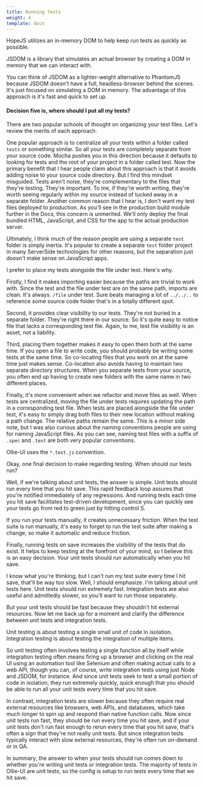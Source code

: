 ```yaml
---
title: Running Tests
weight: 4
template: docs
---
```


HopeJS utilizes an in-memory DOM to help keep run tests as quickly as possible.

JSDOM is a library that simulates an actual browser by creating a DOM in memory that we can interact with.

You can think of JSDOM as a lighter-weight alternative to PhantomJS because JSDOM doesn't have a full, headless-browser behind the scenes. It's just focused on simulating a DOM in memory. The advantage of this approach is it's fast and quick to set up.

#### Decision five is, where should I put all my tests?

There are two popular schools of thought on organizing your test files. Let's review the merits of each approach.

One popular approach is to centralize all your tests within a folder called `tests` or something similar. So all your tests are completely separate from your source code. Mocha pushes you in this direction because it defaults to looking for tests and the root of your project in a folder called test. Now the primary benefit that I hear people claim about this approach is that it avoids adding noise to your source code directory. But I find this mindset misguided. Tests aren't noise, they're complementary to the files that they're testing. They're important. To me, if they're worth writing, they're worth seeing regularly within my source instead of tucked away in a separate folder. Another common reason that I hear is, I don't want my test files deployed to production. As you'll see in the production build module further in the Docs, this concern is unmerited. We'll only deploy the final bundled HTML, JavaScript, and CSS for the app to the actual production server.

Ultimately, I think much of the reason people are using a separate `test` folder is simply inertia. It's popular to create a separate `test` folder project in many ServerSide technologies for other reasons, but the separation just doesn't make sense on JavaScript apps.

I prefer to place my tests alongside the file under test. Here's why.

Firstly, I find it makes importing easier because the paths are trivial to work with. Since the test and the file under test are on the same path, imports are clean. It's always. `/file` under test. Sure beats managing a lot of `../../..` to reference some source code folder that's in a totally different spot.

Second, it provides clear visibility to our tests. They're not buried in a separate folder. They're right there in our source. So it's quite easy to notice file that lacks a corresponding test file. Again, to me, test file visibility is an asset, not a liability.

Third, placing them together makes it easy to open them both at the same time. If you open a file to write code, you should probably be writing some tests at the same time. So co-locating files that you work on at the same time just makes sense. Co-location also avoids having to maintain two separate directory structures. When you separate tests from your source, you often end up having to create new folders with the same name in two different places.

Finally, it's more convenient when we refactor and move files as well. When tests are centralized, moving the file under tests requires updating the path in a corresponding test file. When tests are placed alongside the file under test, it's easy to simply drag both files to their new location without making a path change. The relative paths remain the same. This is a minor side note, but I was also curious about the naming conventions people are using for naming JavaScript files. As you can see, naming test files with a suffix of `.spec` and `.test` are both very popular conventions.

Ollie-UI uses the `*.test.js` convention.

Okay, one final decision to make regarding testing. When should our tests run?

Well, if we're talking about unit tests, the answer is simple. Unit tests should run every time that you hit save. This rapid feedback loop assures that you're notified immediately of any regressions. And running tests each time you hit save facilitates test-driven development, since you can quickly see your tests go from red to green just by hitting control S.

If you run your tests manually, it creates unnecessary friction. When the test suite is run manually, it's easy to forget to run the test suite after making a change, so make it automatic and reduce friction.

Finally, running tests on save increases the visibility of the tests that do exist. It helps to keep testing at the forefront of your mind, so I believe this is an easy decision. Your unit tests should run automatically when you hit save.

I know what you're thinking, but I can't run my test suite every time I hit save, that'll be way too slow. Well, I should emphasize. I'm talking about unit tests here. Unit tests should run extremely fast. Integration tests are also useful and admittedly slower, so you'll want to run those separately.

But your unit tests should be fast because they shouldn't hit external resources. Now let me back up for a moment and clarify the difference between unit tests and integration tests.

Unit testing is about testing a single small unit of code in isolation.
Integration testing is about testing the integration of multiple items.

So unit testing often involves testing a single function all by itself while integration testing often means firing up a browser and clicking on the real UI using an automation tool like Selenium and often making actual calls to a web API, though you can, of course, write integration tests using just Node and JSDOM, for instance. And since unit tests seek to test a small portion of code in isolation, they run extremely quickly, quick enough that you should be able to run all your unit tests every time that you hit save.

In contrast, integration tests are slower because they often require real external resources like browsers, web APIs, and databases, which take much longer to spin up and respond than native function calls. Now since unit tests run fast, they should be run every time you hit save, and if your unit tests don't run fast enough to rerun every time that you hit save, that's often a sign that they're not really unit tests. But since integration tests typically interact with slow external resources, they're often run on-demand or in QA.

In summary, the answer to when your tests should run comes down to whether you're writing unit tests or integration tests. The majority of tests in Ollie-UI are unit tests, so the config is setup to run tests every time that we hit save.